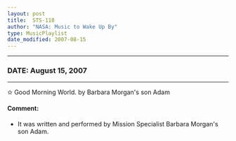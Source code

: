 ```yaml
---
layout: post
title:  STS-118
author: "NASA: Music to Wake Up By"
type: MusicPlaylist
date_modified: 2007-08-15
---
```


----
### DATE: August 15, 2007
----
✫ Good Morning World. by Barbara Morgan's son Adam

#### Comment:
* It was written and performed by Mission Specialist Barbara Morgan's son Adam.
